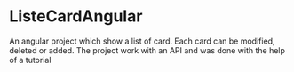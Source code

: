 # ListeCardAngular
 An angular project which show a list of card. Each card can be modified, deleted or added. The project work with an API and was done with the help of a tutorial
